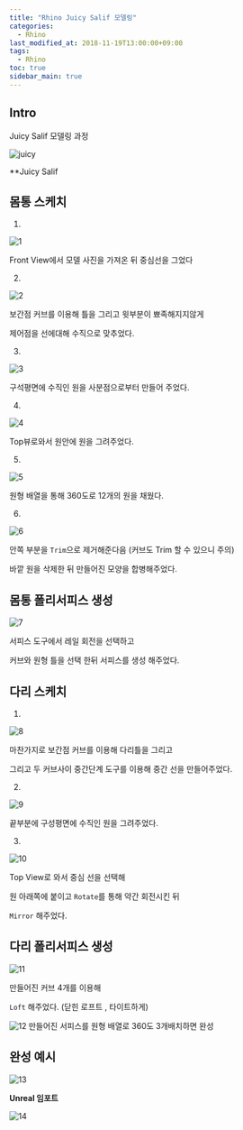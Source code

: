 ```yaml
---
title: "Rhino Juicy Salif 모델링"
categories: 
  - Rhino
last_modified_at: 2018-11-19T13:00:00+09:00
tags: 
  - Rhino
toc: true
sidebar_main: true
---
```


## Intro

Juicy Salif 모델링 과정

![juicy](https://github.com/lesslate/lesslate.github.io/blob/master/assets/img/rhino/juicy/230227876.jpg?raw=true)

**Juicy Salif


## 몸통 스케치

1. 

![1](https://github.com/lesslate/lesslate.github.io/blob/master/assets/img/rhino/juicy/1.png?raw=true)

Front View에서 모델 사진을 가져온 뒤 중심선을 그었다



2.

![2](https://github.com/lesslate/lesslate.github.io/blob/master/assets/img/rhino/juicy/2.png?raw=true)

보간점 커브를 이용해 틀을 그리고 윗부분이 뾰족해지지않게

제어점을 선에대해 수직으로 맞추었다.



3.

![3](https://github.com/lesslate/lesslate.github.io/blob/master/assets/img/rhino/juicy/3.png?raw=true)

구석평면에 수직인 원을 사분점으로부터 만들어 주었다.


4.

![4](https://github.com/lesslate/lesslate.github.io/blob/master/assets/img/rhino/juicy/44.png?raw=true)

Top뷰로와서 원안에 원을 그려주었다.



5.

![5](https://github.com/lesslate/lesslate.github.io/blob/master/assets/img/rhino/juicy/555.png?raw=true)

원형 배열을 통해 360도로 12개의 원을 채웠다.



6.

![6](https://github.com/lesslate/lesslate.github.io/blob/master/assets/img/rhino/juicy/66.png?raw=true)

안쪽 부분을 ``Trim``으로 제거해준다음 (커브도 Trim 할 수 있으니 주의)

바깥 원을 삭제한 뒤 만들어진 모양을 합병해주었다. 



## 몸통 폴리서피스 생성

![7](https://github.com/lesslate/lesslate.github.io/blob/master/assets/img/rhino/juicy/7.png?raw=true)

서피스 도구에서 레일 회전을 선택하고

커브와 원형 틀을 선택 한뒤 서피스를 생성 해주었다.



## 다리 스케치

1.

![8](https://github.com/lesslate/lesslate.github.io/blob/master/assets/img/rhino/juicy/8.png?raw=true)

마찬가지로 보간점 커브를 이용해 다리틀을 그리고


그리고 두 커브사이 중간단계 도구를 이용해 중간 선을 만들어주었다.



2.

![9](https://github.com/lesslate/lesslate.github.io/blob/master/assets/img/rhino/juicy/99.png?raw=true)

끝부분에 구성평면에 수직인 원을 그려주었다. 


3.

![10](https://github.com/lesslate/lesslate.github.io/blob/master/assets/img/rhino/juicy/10.png?raw=true)

Top View로 와서 중심 선을 선택해

원 아래쪽에 붙이고 ``Rotate``를 통해 약간 회전시킨 뒤

``Mirror`` 해주었다.


## 다리 폴리서피스 생성

![11](https://github.com/lesslate/lesslate.github.io/blob/master/assets/img/rhino/juicy/11.png?raw=true)

만들어진 커브 4개를 이용해

``Loft`` 해주었다. (닫힌 로프트 , 타이트하게)

![12](https://github.com/lesslate/lesslate.github.io/blob/master/assets/img/rhino/juicy/12.png?raw=true)
만들어진 서피스를 원형 배열로 360도 3개배치하면 완성


## 완성 예시

![13](https://github.com/lesslate/lesslate.github.io/blob/master/assets/img/rhino/juicy/13.png?raw=true)


**Unreal 임포트**

![14](https://github.com/lesslate/lesslate.github.io/blob/master/assets/img/rhino/juicy/unrealrhino.png?raw=true)


